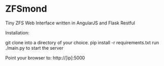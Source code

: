 # ZFSmond
Tiny ZFS Web Interface written in AngularJS and Flask Restful

Installation:

git clone into a directory of your choice.
pip install -r requirements.txt
run ./main.py to start the server

Point your browser to: http://[ip]:5000
